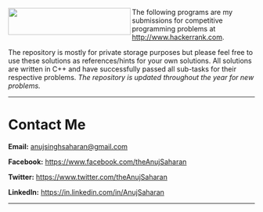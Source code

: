 <a href="http://www.hackerrank.com/"><img src="https://hrcdn.net/hackerrank/assets/brand/wordmark_sm-18235847eda14ef53e4035505831eeb7.png" align="left" height="55" width="250"></a> 

The following programs are my submissions for competitive programming problems at http://www.hackerrank.com. 

The repository is mostly for private storage purposes but please feel free to use these solutions as references/hints for your own solutions. All solutions are written in C++ and have successfully passed all sub-tasks for their respective problems. <i>The repository is updated throughout the year for new problems.</i>

---

# Contact Me

**Email:** anujsinghsaharan@gmail.com

**Facebook:** https://www.facebook.com/theAnujSaharan

**Twitter:** https://www.twitter.com/theAnujSaharan

**LinkedIn:** https://in.linkedin.com/in/AnujSaharan

---
